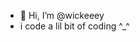 - 👋 Hi, I’m @wickeeey
- i code a lil bit of coding ^_^
<!---
wickeeey/wickeeey is a ✨ special ✨ repository because its `README.md` (this file) appears on your GitHub profile.
You can click the Preview link to take a look at your changes.
--->
